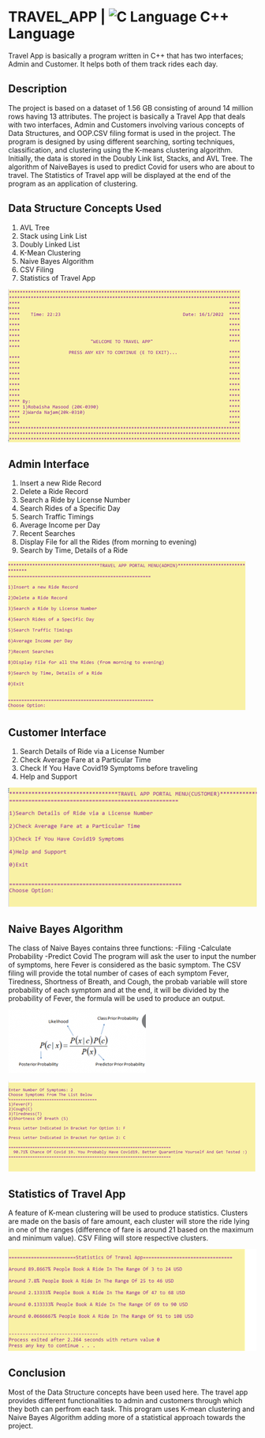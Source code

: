 # TRAVEL_APP | <img src="https://img.shields.io/badge/C%2B%2B-00599C?style=for-the-badge&logo=c%2B%2B&logoColor=white" alt="C Language"> C++ Language </img>
Travel App is basically a program written in C++ that has two interfaces; Admin and Customer. It helps both of them track rides each day.

## Description
The project is based on a dataset of 1.56 GB consisting of around 14 million rows having 13 attributes. The project is basically a Travel App that deals with two interfaces, Admin and Customers involving various concepts of Data Structures, and OOP.CSV filing format is used in the project. The program is designed by using different searching, sorting techniques, classification, and clustering using the K-means clustering algorithm. Initially, the data is stored in the Doubly Link list, Stacks, and AVL Tree. The algorithm of NaiveBayes is used to predict Covid for users who are about to travel. The Statistics of Travel app will be displayed at the end of the program as an application of clustering.

## Data Structure Concepts Used
1. AVL Tree
2. Stack using Link List
3. Doubly Linked List
4. K-Mean Clustering
5. Naive Bayes Algorithm
6. CSV Filing
7. Statistics of Travel App

![](https://github.com/WardaaNajamm/TRAVEL_APP/blob/main/pic1.png)

## Admin Interface
1. Insert a new Ride Record
2. Delete a Ride Record
3. Search a Ride by License Number
4. Search Rides of a Specific Day
5. Search Traffic Timings
6. Average Income per Day
7. Recent Searches 
8. Display File for all the Rides (from morning to evening)
9. Search by Time, Details of a Ride

![](https://github.com/WardaaNajamm/TRAVEL_APP/blob/main/pic2.png)

## Customer Interface
1. Search Details of Ride via a License Number
2. Check Average Fare at a Particular Time
3. Check If You Have Covid19 Symptoms before traveling
4. Help and Support

![](https://github.com/WardaaNajamm/TRAVEL_APP/blob/main/pic3.png)

## Naive Bayes Algorithm
The class of Naive Bayes contains three functions:
-Filing
-Calculate Probability
-Predict Covid
The program will ask the user to input the number of symptoms, here Fever is considered as the basic symptom. The CSV filing will provide the total number of cases of each symptom Fever, Tiredness, Shortness of Breath, and Cough, the probab variable will store probability of each symptom and at the end, it will be divided by the probability of Fever, the formula will be used to produce an output.

![](https://github.com/WardaaNajamm/TRAVEL_APP/blob/main/pic4.png)

![](https://github.com/WardaaNajamm/TRAVEL_APP/blob/main/pic5.png)

## Statistics of Travel App
A feature of K-mean clustering will be used to produce statistics. Clusters are made on the basis of fare amount, each cluster will store the ride lying in one of the ranges (difference of fare is around 21 based on the maximum and minimum value). CSV Filing will store respective clusters.

![](https://github.com/WardaaNajamm/TRAVEL_APP/blob/main/pic6.png)

## Conclusion
Most of the Data Structure concepts have been used here. The travel app provides different functionalities to admin and customers through which they both can perfrom each task. This program uses K-mean clustering and Naive Bayes Algorithm adding more of a statistical approach towards the project.


